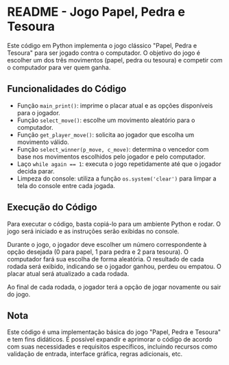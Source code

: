 # README - Jogo Papel, Pedra e Tesoura

Este código em Python implementa o jogo clássico "Papel, Pedra e Tesoura" para ser jogado contra o computador. O objetivo do jogo é escolher um dos três movimentos (papel, pedra ou tesoura) e competir com o computador para ver quem ganha.

## Funcionalidades do Código

- Função `main_print()`: imprime o placar atual e as opções disponíveis para o jogador.
- Função `select_move()`: escolhe um movimento aleatório para o computador.
- Função `get_player_move()`: solicita ao jogador que escolha um movimento válido.
- Função `select_winner(p_move, c_move)`: determina o vencedor com base nos movimentos escolhidos pelo jogador e pelo computador.
- Laço `while again == 1`: executa o jogo repetidamente até que o jogador decida parar.
- Limpeza do console: utiliza a função `os.system('clear')` para limpar a tela do console entre cada jogada.

## Execução do Código

Para executar o código, basta copiá-lo para um ambiente Python e rodar. O jogo será iniciado e as instruções serão exibidas no console.

Durante o jogo, o jogador deve escolher um número correspondente à opção desejada (0 para papel, 1 para pedra e 2 para tesoura). O computador fará sua escolha de forma aleatória. O resultado de cada rodada será exibido, indicando se o jogador ganhou, perdeu ou empatou. O placar atual será atualizado a cada rodada.

Ao final de cada rodada, o jogador terá a opção de jogar novamente ou sair do jogo.

## Nota

Este código é uma implementação básica do jogo "Papel, Pedra e Tesoura" e tem fins didáticos. É possível expandir e aprimorar o código de acordo com suas necessidades e requisitos específicos, incluindo recursos como validação de entrada, interface gráfica, regras adicionais, etc.